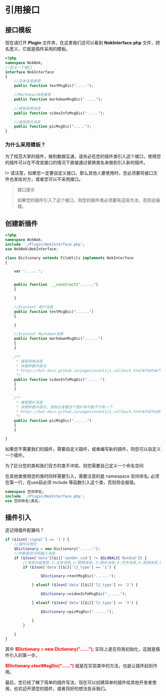 # 引用接口

## 接口模板

现在请打开 **Plugin** 文件夹，在这里我们还可以看到 **NokInterface.php** 文件，顾名思义，它就是插件采用的模板。

```php
<?php
namespace NokNok;
//定义一个接口
interface NokInterface
{
    //文本信息接受
    public function textMsgDic(".....");

    //Markdown消息接受
    public function markdownMsgDic(".....");
    
    //接受视频消息
    public function videoInfoMsgDic(".....");

    //接受图片消息
    public function picMsgDic(".....");
}
```
### 为什么采用模板？

为了规范大家的插件，做到数据互通，请务必在您的插件类引入这个接口，使得您的插件可以在不改变接口的情况下直接通过替换类名来做到引入新的插件。

!> 请注意，如果您一定要自定义接口，那么其他人要使用时，您必须要将接口文件也发给对方，或者您可以不采用接口。

> 接口提示
> 
> 如果您的插件引入了这个接口，则您的插件类必须要有这些方法，否则会报错。

## 创建新插件

```php
<?php
namespace NokNok;
include './Plugin/NokInterface.php';
use NokNok\NokInterface;

class Dictionary extends FileUtils implements NokInterface
{

    var "......";


    public function  __construct("......")
    {

    }

    //$content 用户消息
    public function textMsgDic("......")
    {

    }

    //$content Markdown消息
    public function markdownMsgDic("......")
    {
    }

    /**
     * 接受视频消息
     * 详细参数内容见
     * https://bot-docs.github.io/pages/events/1_callback.html#2%E8%A7%86%E9%A2%91%E6%B6%88%E6%81%AF
     */
    public function videoInfoMsgDic("......")
    {
    }

    /**
     * 接受图片消息
     * 详细参数内容见，请务必查看这个图片有可能不只有一个
     * https://bot-docs.github.io/pages/events/1_callback.html#3%E5%9B%BE%E7%89%87%E6%B6%88%E6%81%AF
     */
    public function picMsgDic("......")
    {
    }

}
```
如果您不需要我们的插件，需要自定义插件，或者编写新的插件，则您可以自定义一个插件。

为了区分您的类和我们官方的类不冲突，则您需要自己定义一个命名空间

在其他类使用您的类时同样需要引入，需要注意的是 namespace 空间命名; 必须在第一行，在use前必须 include 等函数引入这个类，否则将会报错。

```php
namespace 空间命名;
include './Plugin/NokInterface.php';
use 空间命名\类名;
```

## 插件引入

还记得插件配置吗？


```php
if ($Json['signal'] == '1') {
    //插件实例化
    $Dictionary = new Dictionary("......");
    //判断是否为机器人消息
    if ($Json['data'][$i]['sender_uid'] != $GLOBALS['BotUid']) {
        //消息内容类型 1:文本消息,2:视频消息，3:图片消息,4:文件消息,5:音频消息,6:信令消息,7:富文本消息8:markdown消息,9:卡片消息,10:系统消息,11:表情消息,12混合消息,13互动消息
        if ($Json['data'][$i]['l2_type'] == '1') {

                $Dictionary->textMsgDic("......");

            } elseif ($Json['data'][$i]['l2_type'] == '2') {

                $Dictionary->videoInfoMsgDic("......");

            } elseif ($Json['data'][$i]['l2_type'] == '3') {

                $Dictionary->picMsgDic("......");

            }
        }
            
    }
}
```

其中 **<font color=red>$Dictionary = new Dictionary("......");</font>**  实际上是在将类初始化，这就是插件引入的第一步。

**<font color=red>$Dictionary->textMsgDic("......")</font>** 就是在实现类中的方法，也是让插件起到作用。

最后，您已经了解了简单的插件写法，现在可以创建简单的插件给其他开发者使用，也欢迎开源您的插件，或者将好的想法告诉我们。

